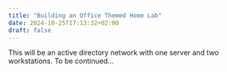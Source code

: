 ```yaml
---
title: "Building an Office Themed Home Lab"
date: 2024-10-25T17:13:32+02:00
draft: false
---
```


This will be an active directory network with one server and two workstations.
To be continued...